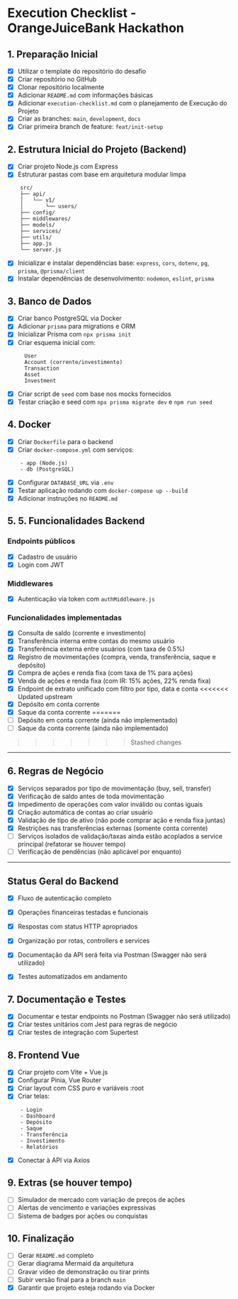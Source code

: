 # Execution Checklist - OrangeJuiceBank Hackathon

## 1. Preparação Inicial

- [x] Utilizar o template do repositório do desafio
- [x] Criar repositório no GitHub
- [x] Clonar repositório localmente
- [x] Adicionar `README.md` com informações básicas
- [x] Adicionar `execution-checklist.md` com o planejamento de Execução do Projeto
- [x] Criar as branches: `main`, `development`, `docs`
- [x] Criar primeira branch de feature: `feat/init-setup`

## 2. Estrutura Inicial do Projeto (Backend)

- [x] Criar projeto Node.js com Express
- [x] Estruturar pastas com base em arquitetura modular limpa

```
    src/
    ├── api/
    │   └── v1/
    │       └── users/
    ├── config/
    ├── middlewares/
    ├── models/
    ├── services/
    ├── utils/
    ├── app.js
    └── server.js
```

- [x] Inicializar e instalar dependências base: `express`, `cors`, `dotenv`, `pg`, `prisma`, `@prisma/client`
- [x] Instalar dependências de desenvolvimento: `nodemon`, `eslint`, `prisma`

## 3. Banco de Dados

- [x] Criar banco PostgreSQL via Docker
- [x] Adicionar `prisma` para migrations e ORM
- [x] Inicializar Prisma com `npx prisma init`
- [x] Criar esquema inicial com:
  ```
    User
    Account (corrente/investimento)
    Transaction
    Asset
    Investment
  ```
- [x] Criar script de `seed` com base nos mocks fornecidos
- [x] Testar criação e seed com `npx prisma migrate dev` e `npm run seed`

## 4. Docker

- [x] Criar `Dockerfile` para o backend
- [x] Criar `docker-compose.yml` com serviços:
```
    - app (Node.js)
    - db (PostgreSQL)
```
- [x] Configurar `DATABASE_URL` via `.env`
- [x] Testar aplicação rodando com `docker-compose up --build`
- [x] Adicionar instruções no `README.md`

## 5. 5. Funcionalidades Backend

### Endpoints públicos
- [x] Cadastro de usuário
- [x] Login com JWT

### Middlewares
- [x] Autenticação via token com `authMiddleware.js`

### Funcionalidades implementadas
- [x] Consulta de saldo (corrente e investimento)
- [x] Transferência interna entre contas do mesmo usuário
- [x] Transferência externa entre usuários (com taxa de 0.5%)
- [x] Registro de movimentações (compra, venda, transferência, saque e depósito)
- [x] Compra de ações e renda fixa (com taxa de 1% para ações)
- [x] Venda de ações e renda fixa (com IR: 15% ações, 22% renda fixa)
- [x] Endpoint de extrato unificado com filtro por tipo, data e conta
<<<<<<< Updated upstream
- [x] Depósito em conta corrente
- [x] Saque da conta corrente
=======
- [ ] Depósito em conta corrente (ainda não implementado)
- [ ] Saque da conta corrente (ainda não implementado)
>>>>>>> Stashed changes

---

## 6. Regras de Negócio

- [x] Serviços separados por tipo de movimentação (buy, sell, transfer)
- [x] Verificação de saldo antes de toda movimentação
- [x] Impedimento de operações com valor inválido ou contas iguais
- [x] Criação automática de contas ao criar usuário
- [x] Validação de tipo de ativo (não pode comprar ação e renda fixa juntas)
- [x] Restrições nas transferências externas (somente conta corrente)
- [ ] Serviços isolados de validação/taxas ainda estão acoplados a service principal (refatorar se houver tempo)
- [ ] Verificação de pendências (não aplicável por enquanto)

---

## Status Geral do Backend

- [x] Fluxo de autenticação completo
- [x] Operações financeiras testadas e funcionais
- [x] Respostas com status HTTP apropriados
- [x] Organização por rotas, controllers e services
- [x] Documentação da API será feita via Postman (Swagger não será utilizado)
- [x] Testes automatizados em andamento


## 7. Documentação e Testes

- [x] Documentar e testar endpoints no Postman (Swagger não será utilizado)
- [x] Criar testes unitários com Jest para regras de negócio
- [x] Criar testes de integração com Supertest

## 8. Frontend Vue

- [x] Criar projeto com Vite + Vue.js
- [x] Configurar Pinia, Vue Router
- [x] Criar layout com CSS puro e variáveis :root
- [x] Criar telas:
```
    - Login
    - Dashboard
    - Depósito
    - Saque
    - Transferência
    - Investimento
    - Relatórios
```
- [x] Conectar à API via Axios

## 9. Extras (se houver tempo)

- [ ] Simulador de mercado com variação de preços de ações
- [ ] Alertas de vencimento e variações expressivas
- [ ] Sistema de badges por ações ou conquistas

## 10. Finalização

- [ ] Gerar `README.md` completo
- [ ] Gerar diagrama Mermaid da arquitetura
- [ ] Gravar vídeo de demonstração ou tirar prints
- [ ] Subir versão final para a branch `main`
- [x] Garantir que projeto esteja rodando via Docker
